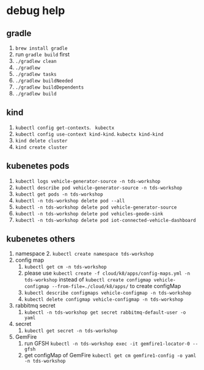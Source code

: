 # debug help

## gradle
1. `brew install gradle`
1.  run `gradle build` first
1. `./gradlew clean`
1. `./gradlew`
1. `./gradlew tasks`
1. `./gradlew buildNeeded`
1. `./gradlew buildDependents`
1. `./gradlew build`

## kind

1. `kubectl config get-contexts`.    ` kubectx`
1.  `kubectl config use-context kind-kind`.   `kubectx kind-kind`
1. `kind delete cluster`
1. `kind create cluster` 

## kubenetes pods
1. `kubectl logs vehicle-generator-source -n tds-workshop`
1. `kubectl describe pod vehicle-generator-source -n tds-workshop`
1. `kubectl get pods -n tds-workshop`
1. `kubectl -n tds-workshop delete pod --all`
1. `kubectl -n tds-workshop delete pod vehicle-generator-source`
1. `kubectl -n tds-workshop delete pod vehicles-geode-sink`
1. `kubectl -n tds-workshop delete pod iot-connected-vehicle-dashboard`

## kubenetes others
1. namespace
    2. `kubectl create namespace tds-workshop`
1. config map
    1. `kubectl get cm -n tds-workshop`
    1. please use `kubectl create -f cloud/k8/apps/config-maps.yml -n tds-workshop` instead of `kubectl create configmap vehicle-configmap --from-file=./cloud/k8/apps/` to create configMap
    1. `kubectl describe configmaps vehicle-configmap -n tds-workshop`
    1. `kubectl delete configmap vehicle-configmap -n tds-workshop`
1. rabbitmq secret
    1. `kubectl -n tds-workshop get secret rabbitmq-default-user -o yaml`
1. secret
    1. `kubectl get secret -n tds-workshop`
1. GemFire
    1. run GFSH `kubectl -n tds-workshop exec -it gemfire1-locator-0 -- gfsh`
    3. get configMap of GemFire `kubectl get cm gemfire1-config -o yaml -n tds-workshop`